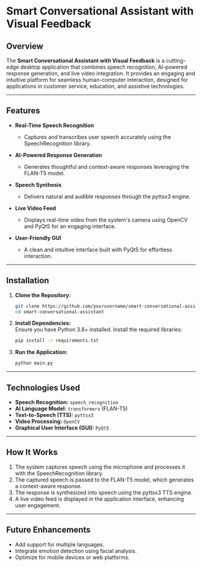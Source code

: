 

# Smart Conversational Assistant with Visual Feedback  

## Overview  
The **Smart Conversational Assistant with Visual Feedback** is a cutting-edge desktop application that combines speech recognition, AI-powered response generation, and live video integration. It provides an engaging and intuitive platform for seamless human-computer interaction, designed for applications in customer service, education, and assistive technologies.  

---

## Features  
- **Real-Time Speech Recognition**  
   - Captures and transcribes user speech accurately using the SpeechRecognition library.  

- **AI-Powered Response Generation**  
   - Generates thoughtful and context-aware responses leveraging the FLAN-T5 model.  

- **Speech Synthesis**  
   - Delivers natural and audible responses through the pyttsx3 engine.  

- **Live Video Feed**  
   - Displays real-time video from the system's camera using OpenCV and PyQt5 for an engaging interface.  

- **User-Friendly GUI**  
   - A clean and intuitive interface built with PyQt5 for effortless interaction.  

---

## Installation  

1. **Clone the Repository:**  
   ```bash
   git clone https://github.com/yourusername/smart-conversational-assistant.git
   cd smart-conversational-assistant
   ```

2. **Install Dependencies:**  
   Ensure you have Python 3.8+ installed. Install the required libraries:  
   ```bash
   pip install -r requirements.txt
   ```

3. **Run the Application:**  
   ```bash
   python main.py
   ```

---

## Technologies Used  
- **Speech Recognition:** `speech_recognition`  
- **AI Language Model:** `transformers` (FLAN-T5)  
- **Text-to-Speech (TTS):** `pyttsx3`  
- **Video Processing:** `OpenCV`  
- **Graphical User Interface (GUI):** `PyQt5`  

---

## How It Works  
1. The system captures speech using the microphone and processes it with the SpeechRecognition library.  
2. The captured speech is passed to the FLAN-T5 model, which generates a context-aware response.  
3. The response is synthesized into speech using the pyttsx3 TTS engine.  
4. A live video feed is displayed in the application interface, enhancing user engagement.  

---

## Future Enhancements  
- Add support for multiple languages.  
- Integrate emotion detection using facial analysis.  
- Optimize for mobile devices or web platforms.  

